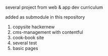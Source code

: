 several project from web & app dev curriculum

added as submodule in this repository

1. copysite hackernew
2. cms-management with contentful
3. cook-book site
4. several test
5. basic pages
